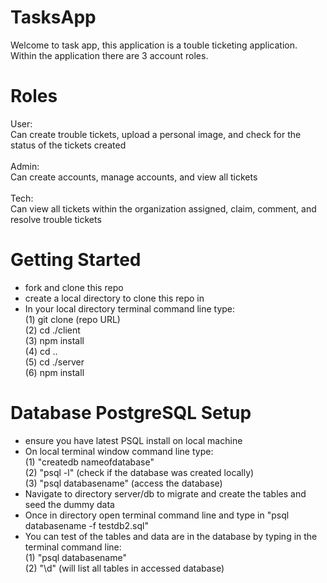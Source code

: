 # TasksApp
Welcome to task app, this application is a touble ticketing application.<br>
Within the application there are 3 account roles.
# Roles
User:<br>
Can create trouble tickets, upload a personal image, and check for the status of the tickets created<br>
<br>
Admin:<br>
Can create accounts, manage accounts, and view all tickets<br>
<br>
Tech:<br>
Can view all tickets within the organization assigned, claim, comment, and resolve trouble tickets
# Getting Started
- fork and clone this repo
- create a local directory to clone this repo in
- In your local directory terminal command line type: <br>
  (1) git clone (repo URL)<br>
  (2) cd ./client <br>
  (3) npm install <br>
  (4) cd .. <br>
  (5) cd ./server <br>
  (6) npm install <br>
# Database PostgreSQL Setup
- ensure you have latest PSQL install on local machine
- On local terminal window command line type:<br>
  (1) "createdb nameofdatabase"<br>
  (2) "psql -l" (check if the database was created locally)<br>
  (3) "psql databasename" (access the database) <br>
- Navigate to directory server/db to migrate and create the tables and seed the dummy data<br>
- Once in directory open terminal command line and type in "psql databasename -f testdb2.sql"
- You can test of the tables and data are in the database by typing in the terminal command line:<br>
  (1) "psql databasename"<br>
  (2) "\d" (will list all tables in accessed database)<br>
